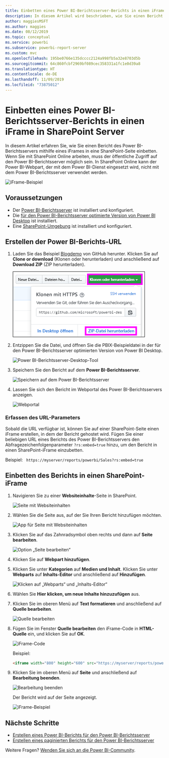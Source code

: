 ```yaml
---
title: Einbetten eines Power BI-Berichtsserver-Berichts in einen iFrame in SharePoint Server
description: In diesem Artikel wird beschrieben, wie Sie einen Bericht des Power BI-Berichtsservers in einen iFrame in SharePoint Server einbetten.
author: maggiesMSFT
ms.author: maggies
ms.date: 08/12/2019
ms.topic: conceptual
ms.service: powerbi
ms.subservice: powerbi-report-server
ms.custom: mvc
ms.openlocfilehash: 195be0766e135dcccc2124a998fb5a32e8703d5b
ms.sourcegitcommit: 64c860fcbf2969bf089cec358331a1fc1e0d39a8
ms.translationtype: HT
ms.contentlocale: de-DE
ms.lasthandoff: 11/09/2019
ms.locfileid: "73875012"
---
```

# <a name="embed-a-power-bi-report-server-report-using-an-iframe-in-sharepoint-server"></a>Einbetten eines Power BI-Berichtsserver-Berichts in einen iFrame in SharePoint Server

In diesem Artikel erfahren Sie, wie Sie einen Bericht des Power BI-Berichtsservers mithilfe eines iFrames in eine SharePoint-Seite einbetten. Wenn Sie mit SharePoint Online arbeiten, muss der öffentliche Zugriff auf den Power BI-Berichtsserver möglich sein. In SharePoint Online kann der Power BI-Webpart, der mit dem Power BI-Dienst eingesetzt wird, nicht mit dem Power BI-Berichtsserver verwendet werden.  

![iFrame-Beispiel](media/quickstart-embed/quickstart_embed_01.png)

## <a name="prerequisites"></a>Voraussetzungen
* Der [Power BI-Berichtsserver](https://powerbi.microsoft.com/report-server/) ist installiert und konfiguriert.
* Die [für den Power BI-Berichtsserver optimierte Version von Power BI Desktop](install-powerbi-desktop.md) ist installiert.
* Eine [SharePoint-Umgebung](https://docs.microsoft.com/sharepoint/install/install) ist installiert und konfiguriert.

## <a name="create-the-power-bi-report-url"></a>Erstellen der Power BI-Berichts-URL

1. Laden Sie das Beispiel [Blogdemo](https://github.com/Microsoft/powerbi-desktop-samples) von GitHub herunter. Klicken Sie auf **Clone or download** (Klonen oder herunterladen) und anschließend auf **Download ZIP** (ZIP herunterladen).

    ![Herunterladen der PBIX-Beispieldatei](media/quickstart-embed/quickstart_embed_14.png)

2. Entzippen Sie die Datei, und öffnen Sie die PBIX-Beispieldatei in der für den Power BI-Berichtsserver optimierten Version von Power BI Desktop.

    ![Power BI-Berichtsserver-Desktop-Tool](media/quickstart-embed/quickstart_embed_02.png)

3. Speichern Sie den Bericht auf dem **Power BI-Berichtsserver**. 

    ![Speichern auf dem Power BI-Berichtsserver](media/quickstart-embed/quickstart_embed_03.png)

4. Lassen Sie sich den Bericht im Webportal des Power BI-Berichtsservers anzeigen.

    ![Webportal](media/quickstart-embed/quickstart_embed_04.png)

### <a name="capture-the-url-parameter"></a>Erfassen des URL-Parameters

Sobald die URL verfügbar ist, können Sie auf einer SharePoint-Seite einen iFrame erstellen, in dem der Bericht gehostet wird. Fügen Sie einer beliebigen URL eines Berichts des Power BI-Berichtsservers den Abfragezeichenfolgenparameter `?rs:embed=true` hinzu, um den Bericht in einen SharePoint-iFrame einzubetten.

   Beispiel:
    ``` 
    https://myserver/reports/powerbi/Sales?rs:embed=true
    ```
## <a name="embed-the-report-in-a-sharepoint-iframe"></a>Einbetten des Berichts in einen SharePoint-iFrame

1. Navigieren Sie zu einer **Websiteinhalte**-Seite in SharePoint.

    ![Seite mit Websiteinhalten](media/quickstart-embed/quickstart_embed_05.png)

2. Wählen Sie die Seite aus, auf der Sie Ihren Bericht hinzufügen möchten.

    ![App für Seite mit Websiteinhalten](media/quickstart-embed/quickstart_embed_06.png)

3. Klicken Sie auf das Zahnradsymbol oben rechts und dann auf **Seite bearbeiten**.

    ![Option „Seite bearbeiten“](media/quickstart-embed/quickstart_embed_07.png)

4. Klicken Sie auf **Webpart hinzufügen**.

5. Klicken Sie unter **Kategorien** auf **Medien und Inhalt**. Klicken Sie unter **Webparts** auf **Inhalts-Editor** und anschließend auf **Hinzufügen**.

    ![Klicken auf „Webparts“ und „Inhalts-Editor“](media/quickstart-embed/quickstart_embed_09.png)

6. Wählen Sie **Hier klicken, um neue Inhalte hinzuzufügen** aus.

7. Klicken Sie im oberen Menü auf **Text formatieren** und anschließend auf **Quelle bearbeiten**.

     ![Quelle bearbeiten](media/quickstart-embed/quickstart_embed_11.png)

8. Fügen Sie im Fenster **Quelle bearbeiten** den iFrame-Code in **HTML-Quelle** ein, und klicken Sie auf **OK**.

    ![iFrame-Code](media/quickstart-embed/quickstart_embed_12.png)

     Beispiel:
     ```html
     <iframe width="800" height="600" src="https://myserver/reports/powerbi/Sales?rs:embed=true" frameborder="0" allowFullScreen="true"></iframe>
     ```

9. Klicken Sie im oberen Menü auf **Seite** und anschließend auf **Bearbeitung beenden**.

    ![Bearbeitung beenden](media/quickstart-embed/quickstart_embed_13.png)

    Der Bericht wird auf der Seite angezeigt.

    ![iFrame-Beispiel](media/quickstart-embed/quickstart_embed_01.png)

## <a name="next-steps"></a>Nächste Schritte

- [Erstellen eines Power BI-Berichts für den Power BI-Berichtsserver](quickstart-create-powerbi-report.md)  
- [Erstellen eines paginierten Berichts für den Power BI-Berichtsserver](quickstart-create-paginated-report.md)  

Weitere Fragen? [Wenden Sie sich an die Power BI-Community](https://community.powerbi.com/). 